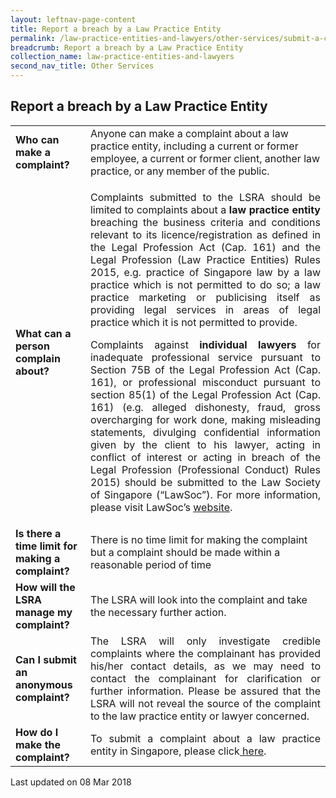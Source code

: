 ```yaml
---
layout: leftnav-page-content
title: Report a breach by a Law Practice Entity
permalink: /law-practice-entities-and-lawyers/other-services/submit-a-complaint-about-a-law-practice-entity/
breadcrumb: Report a breach by a Law Practice Entity
collection_name: law-practice-entities-and-lawyers
second_nav_title: Other Services
---
```


<style>
table tr td p {font-size: 1rem;}
</style>

Report a breach by a Law Practice Entity
---

<table>
  <tr style="display: none">
    <th>Question</th>
    <th>Description</th>
  </tr>  
  <tr>
    <td><b>Who can make a complaint?</b></td>
    <td>Anyone can make a complaint about a law practice entity, including a current or former employee, a current or former
      client, another law practice, or any member of the public.
    </td>
  </tr>
  <tr>
    <td><b>What can a person complain about?</b></td>
  <td>
      <p style="text-align: justify">Complaints submitted to the LSRA should be limited to complaints about a <b>law practice entity</b> breaching the business criteria and conditions relevant to its licence/registration as defined in the Legal Profession Act (Cap. 161) and the Legal Profession (Law Practice Entities) Rules 2015, e.g. practice of Singapore law by a law practice which is not permitted to do so; a law practice marketing or publicising itself as providing legal services in areas of legal practice which it is not permitted to provide.</p>
    
<p style="text-align: justify">Complaints against <b>individual lawyers</b> for inadequate professional service pursuant to Section 75B of the Legal Profession Act (Cap. 161), or professional misconduct pursuant to section 85(1) of the Legal Profession Act (Cap. 161) (e.g. alleged dishonesty, fraud, gross overcharging for work done, making misleading statements, divulging confidential information given by the client to his lawyer, acting in conflict of interest or acting in breach of the Legal Profession (Professional Conduct) Rules 2015) should be submitted to the Law Society of Singapore (“LawSoc”). For more information, please visit LawSoc’s <a href="https://www.lawsociety.org.sg/For-Public/YoutheLawyer/ComplaintsAgainstaLawyer" target="_blank">website</a>.</p>
    </td>
  </tr>
  <tr>
    <td><b>Is there a time limit for making a complaint?</b></td>
   <td>There is no time limit for making the complaint but a complaint should be made within a reasonable period of time
    </td>
  </tr>
  <tr>
    <td><b>How will the LSRA manage my complaint?</b></td>
  <td>The LSRA will look into the complaint and take the necessary further action. </td>
  </tr>
  <tr>
    <td><b>Can I submit an anonymous complaint?</b></td>
  <td style="text-align: justify">The LSRA will only investigate credible complaints where the complainant has provided his/her contact details, as we may need to contact the complainant for clarification or further information. Please be assured that the LSRA will not reveal the source of the complaint to the law practice entity or lawyer concerned.</td>
  </tr>
  <tr>
    <td><b>How do I make the complaint?</b></td>
  <td style="text-align: justify">To submit a complaint about a law practice entity in Singapore, please click<a href="https://eservices.mlaw.gov.sg/lsra/complaint-introduction" target="_blank"> here</a>.
    </td>
  </tr>
</table>

<p class="right-side-updated">Last updated on 08 Mar 2018</p> 
